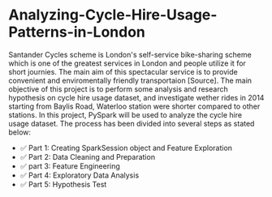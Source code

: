 # Analyzing-Cycle-Hire-Usage-Patterns-in-London
Santander Cycles scheme is London's self-service bike-sharing scheme which is one of the greatest services in London and people utilize it for short journies. The main aim of this spectacular service is to provide convenient and enviromentally friendly transportaion [Source]. The main objective of this project is to perform some analysis and research hypothesis on cycle hire usage dataset, and investigate wether rides in 2014 starting from Baylis Road, Waterloo station were shorter compared to other stations. In this project, PySpark will be used to analyze the cycle hire usage dataset. The process has been divided into several steps as stated below:

* ✅ Part 1: Creating SparkSession object and Feature Exploration
* ✅ Part 2: Data Cleaning and Preparation
* ✅ part 3: Feature Engineering
* ✅ Part 4: Exploratory Data Analysis
* ✅ Part 5: Hypothesis Test
